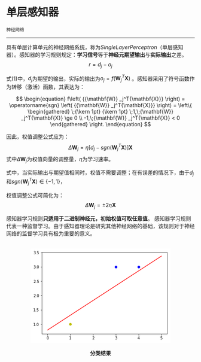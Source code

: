 # 单层感知器

`神经网络`

---

具有单层计算单元的神经网络系统，称为$Single Layer Perceptron$（单层感知器）。感知器的学习规则规定：**学习信号**等于**神经元期望输出**与**实际输出**之差。
$$ r = d _j - o _j\tag{1}$$

式$(1)$中，$d_j$为期望的输出，实际的输出为$o _j=f(\mathbf{W} _j^T\mathbf{X})$ 。感知器采用了符号函数作为转移（激活）函数，其表达为：

$$
\begin{equation}
f\left( {{\mathbf{W}} _j^T{\mathbf{X}}} \right) = \operatorname{sgn} \left( {{\mathbf{W}}  _j^T{\mathbf{X}}} \right) = \left\{ \begin{gathered}
  \;{\kern 1pt} {\kern 1pt} \;1,\;{\mathbf{W}} _j^T{\mathbf{X}} \ge 0 \\
   -1,\;{\mathbf{W}} _j^T{\mathbf{X}} < 0
\end{gathered}  \right.
\end{equation}
$$

因此，权值调整公式应为：
$$\Delta\mathbf{W}_j=\eta[d_j-sgn(\mathbf{W}_j^T\mathbf{X})] \mathbf{X}$$
式中$\Delta\mathbf{W}_j$为权值向量的调整量，$\eta$为学习速率。

式中，当实际输出与期望值相同时，权值不需要调整；在有误差的情况下，由于$d_j$和$sgn(\mathbf{W}_j^T\mathbf{X}) \in \{ { - 1,1} \}$，

权值调整公式可简化为：
$$\Delta\mathbf{W}_j=\pm2\eta\mathbf{X}$$

感知器学习规则**只适用于二进制神经元，初始权值可取任意值**。
感知器学习规则代表一种监督学习。由于感知器理论是研究其他神经网络的基础，该规则对于神经网络的监督学习具有极为重要的意义。

<br>
<div align ="center">
<img src = "single_layer.png" alt="分类结果" title="分类结果">
</div>
<p align = "center"><b>分类结果</b></p>
<br>
